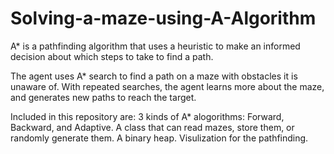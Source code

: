# Solving-a-maze-using-A-Algorithm

A* is a pathfinding algorithm that uses a heuristic to make an informed decision about which steps to take to find a path. 

The agent uses A* search to find a path on a maze with obstacles it is unaware of. With repeated searches, the agent learns more about the maze, and generates new paths to reach the target.

Included in this repository are:
  3 kinds of A* alogorithms: Forward, Backward, and Adaptive.
  A class that can read mazes, store them, or randomly generate them. 
  A binary heap.
  Visulization for the pathfinding.
 

  
  
